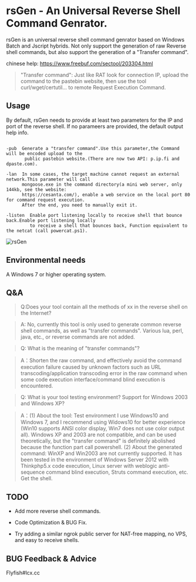 
 rsGen - An Universal Reverse Shell Command Genrator.
 =

  rsGen is an universal reverse shell command genrator based on Windows Batch and Jscript hybrids. Not only support the generation of raw Reverse shell commands, but also support the generation of a "Transfer command".
  
  chinese help: https://www.freebuf.com/sectool/203304.html
  
>"Transfer command": Just like RAT look for connection IP, upload the command to the pastebin website, then use the tool curl/wget/certutil... to remote Request Execution Command.

## Usage
By default, rsGen needs to provide at least two parameters for the IP and port of the reverse shell. If no parameers are provided, the default output help info.

```

-pub  Generate a "transfer command".Use this parameter,the Command will be encoded upload to the
       public pastebin website.(There are now two API: p.ip.fi and dpaste.com).

-lan  In some cases, the target machine cannot request an external network.This parameter will call
      mongoose.exe in the command directory(a mini web server, only 144kb, see the website: 
      https://cesanta.com/), enable a web service on the local port 80 for command request execution.
      After the end, you need to manually exit it.

-listen  Enable port listening locally to receive shell that bounce back.Enable port listening locally 
         to receive a shell that bounces back, Function equivalent to the netcat (call powercat.ps1).

```
![rsGen](https://raw.githubusercontent.com/FlyfishSec/rsGen/master/Usage/rsGen_Usage.gif "rsGen.gif")


## Environmental needs

   A Windows 7 or higher operating system.

## Q&A
>Q:Does your tool contain all the methods of xx in the reverse shell on the Internet?

>A: No, currently this tool is only used to generate common reverse shell commands, as well as "transfer commands". Various lua, perl, java, etc., or reverse commands are not added.

>Q: What is the meaning of "transfer commands"?

>A：Shorten the raw command, and effectively avoid the command execution failure caused by unknown factors such as URL transcoding/application transcoding error in the raw command when some code execution interface/command blind execution is encountered.

>Q: What is your tool testing environment? Support for Windows 2003 and Windows XP?

>A：(1) About the tool: Test environment I use Windows10 and Windows 7, and I recommend using Widows10 for better experience (Win10 supports ANSI color display, Win7 does not use color output all). Windows XP and 2003 are not compatible, and can be used theoretically, but the "transfer command" is definitely abolished because the function part call powershell.
(2) About the generated command: WinXP and Win2003 are not currently supported. It has been tested in the environment of Windows Server 2012 with Thinkphp5.x code execution, Linux server with weblogic anti-sequence command blind execution, Struts command execution, etc. Get the shell.

## TODO
   
   * Add more reverse shell commands.

   * Code Optimization & BUG Fix.

   * Try adding a similar ngrok public server for NAT-free mapping, no VPS, and easy to receive shells.

## BUG Feedback & Advice
Flyfish#lcx.cc
